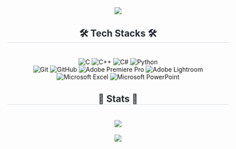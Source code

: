 <div align= "center">
    <img src="https://capsule-render.vercel.app/api?type=waving&color=0:e55d87,100:5fc2e3&height=180&text=👋Hello,%20I'm%20Siyul👋&animation=fadeIn&fontColor=ffffff&fontSize=60" />
    </div>
    <div align= "center">
    <h2 style="border-bottom: 1px solid #d8dee4; color: #282d33;"> 🛠️ Tech Stacks 🛠️</h2> <br>
      <img alt="C" src="https://img.shields.io/badge/c-%2300599C.svg?style=for-the-badge&logo=c&logoColor=white"/>
  <img alt="C++" src="https://img.shields.io/badge/c++-%2300599C.svg?style=for-the-badge&logo=c%2B%2B&logoColor=white"/>
  <img alt="C#" src="https://img.shields.io/badge/c%23-%23239120.svg?style=for-the-badge&logo=csharp&logoColor=white"/>
  <img alt="Python" src ="https://img.shields.io/badge/python-3670A0?style=for-the-badge&logo=python&logoColor=ffdd54"/>
  <br/>
  <img alt="Git" src="https://img.shields.io/badge/git-%23F05033.svg?style=for-the-badge&logo=git&logoColor=white"/>
  <img alt="GitHub" src ="https://img.shields.io/badge/github-%23121011.svg?style=for-the-badge&logo=github&logoColor=white"/>
  <img alt="Adobe Premiere Pro" src ="https://img.shields.io/badge/Adobe%20Premiere%20Pro-9999FF.svg?style=for-the-badge&logo=Adobe%20Premiere%20Pro&logoColor=white"/>
  <img alt="Adobe Lightroom" src ="https://img.shields.io/badge/Adobe%20Lightroom-31A8FF.svg?style=for-the-badge&logo=Adobe%20Lightroom&logoColor=white"/>
  <br/>
  <img alt="Microsoft Excel" src ="https://img.shields.io/badge/Microsoft_Excel-217346?style=for-the-badge&logo=microsoft-excel&logoColor=white"/>
  <img alt="Microsoft PowerPoint" src ="https://img.shields.io/badge/Microsoft_PowerPoint-B7472A?style=for-the-badge&logo=microsoft-powerpoint&logoColor=white"/>
    <div style="margin: 0 auto; text-align: center;" align= "center"> </div>
    </div>
    <div align= "center"> 
    <h2 style="border-bottom: 1px solid #d8dee4; color: #282d33;"> 🏅 Stats 🏅</h2> <div align= "center"> <br/><img src="https://github-readme-stats.vercel.app/api/top-langs/?username=oracle312&layout=compact&theme=dracula"
         /> <br/><br/> <img src="https://github-readme-stats.vercel.app/api?username=oracle312&show_icons=true&theme=dracula"
           /> </div> 
    </div>
    
  


<!--
**oracle312/oracle312** is a ✨ _special_ ✨ repository because its `README.md` (this file) appears on your GitHub profile.

Here are some ideas to get you started:

- 🔭 I’m currently working on ...
- 🌱 I’m currently learning ...
- 👯 I’m looking to collaborate on ...
- 🤔 I’m looking for help with ...
- 💬 Ask me about ...
- 📫 How to reach me: ...
- 😄 Pronouns: ...
- ⚡ Fun fact: ...
-->
